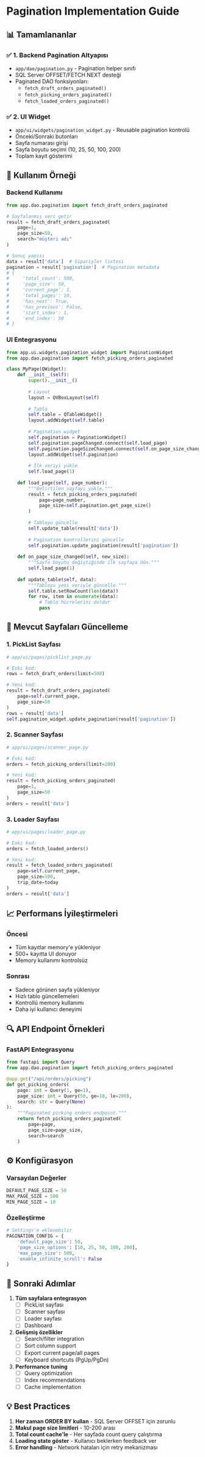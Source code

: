 # Pagination Implementation Guide

## 📊 Tamamlananlar

### ✅ 1. Backend Pagination Altyapısı
- `app/dao/pagination.py` - Pagination helper sınıfı
- SQL Server OFFSET/FETCH NEXT desteği
- Paginated DAO fonksiyonları:
  - `fetch_draft_orders_paginated()`
  - `fetch_picking_orders_paginated()`
  - `fetch_loaded_orders_paginated()`

### ✅ 2. UI Widget
- `app/ui/widgets/pagination_widget.py` - Reusable pagination kontrolü
- Önceki/Sonraki butonları
- Sayfa numarası girişi
- Sayfa boyutu seçimi (10, 25, 50, 100, 200)
- Toplam kayıt gösterimi

## 🎯 Kullanım Örneği

### Backend Kullanımı

```python
from app.dao.pagination import fetch_draft_orders_paginated

# Sayfalanmış veri getir
result = fetch_draft_orders_paginated(
    page=1,
    page_size=50,
    search="müşteri adı"
)

# Sonuç yapısı
data = result['data']  # Siparişler listesi
pagination = result['pagination']  # Pagination metadata
# {
#     'total_count': 500,
#     'page_size': 50,
#     'current_page': 1,
#     'total_pages': 10,
#     'has_next': True,
#     'has_previous': False,
#     'start_index': 1,
#     'end_index': 50
# }
```

### UI Entegrasyonu

```python
from app.ui.widgets.pagination_widget import PaginationWidget
from app.dao.pagination import fetch_picking_orders_paginated

class MyPage(QWidget):
    def __init__(self):
        super().__init__()
        
        # Layout
        layout = QVBoxLayout(self)
        
        # Tablo
        self.table = QTableWidget()
        layout.addWidget(self.table)
        
        # Pagination widget
        self.pagination = PaginationWidget()
        self.pagination.pageChanged.connect(self.load_page)
        self.pagination.pageSizeChanged.connect(self.on_page_size_changed)
        layout.addWidget(self.pagination)
        
        # İlk veriyi yükle
        self.load_page(1)
    
    def load_page(self, page_number):
        """Belirtilen sayfayı yükle."""
        result = fetch_picking_orders_paginated(
            page=page_number,
            page_size=self.pagination.get_page_size()
        )
        
        # Tabloyu güncelle
        self.update_table(result['data'])
        
        # Pagination kontrollerini güncelle
        self.pagination.update_pagination(result['pagination'])
    
    def on_page_size_changed(self, new_size):
        """Sayfa boyutu değiştiğinde ilk sayfaya dön."""
        self.load_page(1)
    
    def update_table(self, data):
        """Tabloyu yeni veriyle güncelle."""
        self.table.setRowCount(len(data))
        for row, item in enumerate(data):
            # Tablo hücrelerini doldur
            pass
```

## 🔧 Mevcut Sayfaları Güncelleme

### 1. PickList Sayfası
```python
# app/ui/pages/picklist_page.py

# Eski kod:
rows = fetch_draft_orders(limit=500)

# Yeni kod:
result = fetch_draft_orders_paginated(
    page=self.current_page,
    page_size=50
)
rows = result['data']
self.pagination_widget.update_pagination(result['pagination'])
```

### 2. Scanner Sayfası
```python
# app/ui/pages/scanner_page.py

# Eski kod:
orders = fetch_picking_orders(limit=200)

# Yeni kod:
result = fetch_picking_orders_paginated(
    page=1,
    page_size=50
)
orders = result['data']
```

### 3. Loader Sayfası
```python
# app/ui/pages/loader_page.py

# Eski kod:
orders = fetch_loaded_orders()

# Yeni kod:
result = fetch_loaded_orders_paginated(
    page=self.current_page,
    page_size=100,
    trip_date=today
)
orders = result['data']
```

## 📈 Performans İyileştirmeleri

### Öncesi
- Tüm kayıtlar memory'e yükleniyor
- 500+ kayıtta UI donuyor
- Memory kullanımı kontrolsüz

### Sonrası
- Sadece görünen sayfa yükleniyor
- Hızlı tablo güncellemeleri
- Kontrollü memory kullanımı
- Daha iyi kullanıcı deneyimi

## 🔍 API Endpoint Örnekleri

### FastAPI Entegrasyonu
```python
from fastapi import Query
from app.dao.pagination import fetch_picking_orders_paginated

@app.get("/api/orders/picking")
def get_picking_orders(
    page: int = Query(1, ge=1),
    page_size: int = Query(50, ge=10, le=200),
    search: str = Query(None)
):
    """Paginated picking orders endpoint."""
    return fetch_picking_orders_paginated(
        page=page,
        page_size=page_size,
        search=search
    )
```

## ⚙️ Konfigürasyon

### Varsayılan Değerler
```python
DEFAULT_PAGE_SIZE = 50
MAX_PAGE_SIZE = 500
MIN_PAGE_SIZE = 10
```

### Özelleştirme
```python
# Settings'e eklenebilir
PAGINATION_CONFIG = {
    'default_page_size': 50,
    'page_size_options': [10, 25, 50, 100, 200],
    'max_page_size': 500,
    'enable_infinite_scroll': False
}
```

## 🚀 Sonraki Adımlar

1. **Tüm sayfalara entegrasyon**
   - [ ] PickList sayfası
   - [ ] Scanner sayfası
   - [ ] Loader sayfası
   - [ ] Dashboard

2. **Gelişmiş özellikler**
   - [ ] Search/filter integration
   - [ ] Sort column support
   - [ ] Export current page/all pages
   - [ ] Keyboard shortcuts (PgUp/PgDn)

3. **Performance tuning**
   - [ ] Query optimization
   - [ ] Index recommendations
   - [ ] Cache implementation

## 💡 Best Practices

1. **Her zaman ORDER BY kullan** - SQL Server OFFSET için zorunlu
2. **Makul page size limitleri** - 10-200 arası
3. **Total count cache'le** - Her sayfada count query çalıştırma
4. **Loading state göster** - Kullanıcı beklerken feedback ver
5. **Error handling** - Network hataları için retry mekanizması